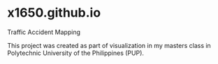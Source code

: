 # x1650.github.io
Traffic Accident Mapping

This project was created as part of visualization in my masters class in Polytechnic University of the Philippines (PUP).
